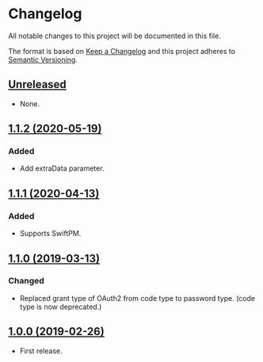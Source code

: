 # Changelog

All notable changes to this project will be documented in this file.

The format is based on [Keep a Changelog](http://keepachangelog.com/en/1.0.0/)
and this project adheres to [Semantic Versioning](http://semver.org/spec/v2.0.0.html).

## [Unreleased]

* None.

## [1.1.2 (2020-05-19)]

### Added

* Add extraData parameter.

## [1.1.1 (2020-04-13)]

### Added

* Supports SwiftPM.

## [1.1.0 (2019-03-13)]

### Changed

* Replaced grant type of OAuth2 from code type to password type. (code type is now deprecated.)

## [1.0.0 (2019-02-26)]

* First release.

[Unreleased]: https://github.com/ridi/cocoa-oauth2/compare/1.1.2...HEAD
[1.1.2 (2020-05-19)]: https://github.com/ridi/cocoa-oauth2/compare/1.1.1...1.1.2
[1.1.1 (2020-04-13)]: https://github.com/ridi/cocoa-oauth2/compare/1.1.0...1.1.1
[1.1.0 (2019-03-13)]: https://github.com/ridi/cocoa-oauth2/compare/1.0.0...1.1.0
[1.0.0 (2019-02-26)]: https://github.com/ridi/cocoa-oauth2/compare/6a038b7...1.0.0
